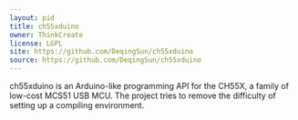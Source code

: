 ```yaml
---
layout: pid
title: ch55xduino
owner: ThinkCreate
license: LGPL
site: https://github.com/DeqingSun/ch55xduino
source: https://github.com/DeqingSun/ch55xduino
---
```

ch55xduino is an Arduino-like programming API for the CH55X, a family of low-cost MCS51 USB MCU. The project tries to remove the difficulty of setting up a compiling environment. 
